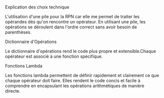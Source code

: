 Explication des choix technique

L'utilisation d'une pile pour la RPN car elle me permet de traiter les opérandes dès qu'on rencontre un opérateur. En utilisant une pile, les opérations se déroulent dans l'ordre correct sans avoir besoin de parenthèses.

Dictionnaire d'Opérations

Le dictionnaire d'opérations rend le code plus propre et extensible.Chaque opérateur est associé à une fonction spécifique.

Fonctions Lambda

Les fonctions lambda permettent de définir rapidement et clairement ce que chaque opérateur doit faire. Elles rendent le code concis et facile à comprendre en encapsulant les opérations arithmétiques de manière directe.

